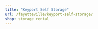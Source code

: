```yaml
---
title: "Keyport Self Storage"
url: /fayetteville/keyport-self-storage/
shop: storage rental
---
```

